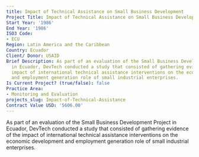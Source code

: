 ```yaml
---
title: Impact of Technical Assistance on Small Business Development
Project Title: Impact of Technical Assistance on Small Business Development
Start Year: '1986'
End Year: '1986'
ISO3 Code:
- ECU
Region: Latin America and the Caribbean
Country: Ecuador
Client/ Donor: USAID
Brief Description: As part of an evaluation of the Small Business Development Project
  in Ecuador, DevTech conducted a study that consisted of gathering evidence of the
  impact of international technical assistance interventions on the economic development
  and employment generation role of small industrial enterprises.
Is Current Project? (true/false): false
Practice Area:
- Monitoring and Evaluation
projects_slug: Impact-of-Technical-Assistance
Contract Value USD: '5606.00'
---
```


As part of an evaluation of the Small Business Development Project in Ecuador, DevTech conducted a study that consisted of gathering evidence of the impact of international technical assistance interventions on the economic development and employment generation role of small industrial enterprises.